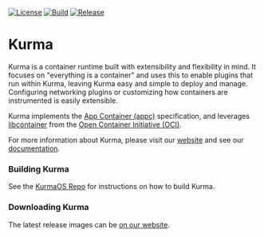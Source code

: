 [![License][License-Image]][License-URL] [![Build][Build-Status-Image]][Build-Status-URL] [![Release][Release-Image]][Release-URL]

# Kurma

Kurma is a container runtime built with extensibility and flexibility in
mind. It focuses on "everything is a container" and uses this to enable plugins
that run within Kurma, leaving Kurma easy and simple to deploy and
manage. Configuring networking plugins or customizing how containers are
instrumented is easily extensible.

Kurma implements the [App Container (appc)](https://github.com/appc/spec)
specification, and leverages
[libcontainer](https://github.com/opencontainers/runc/tree/master/libcontainer)
from the [Open Container Initiative (OCI)](https://www.opencontainers.org/).

For more information about Kurma, please visit our [website](https://kurma.io)
and see our [documentation](https://kurma.io/documentation).

### Building Kurma

See the
[KurmaOS Repo](https://github.com/apcera/kurmaos/blob/master/README.md#build-process)
for instructions on how to build Kurma.

### Downloading Kurma

The latest release images can be [on our website](https://kurma.io/download).

[License-URL]: https://opensource.org/licenses/Apache-2.0
[License-Image]: https://img.shields.io/:license-apache-blue.svg
[Build-Status-URL]: http://ci.kurma.io
[Build-Status-Image]: https://img.shields.io/teamcity/http/ci.kurma.io/s/Kurma_UnitTests_2.svg
[Release-URL]: https://kurma.io/download
[Release-Image]: https://img.shields.io/badge/release-v0.3.3-1eb0fc.svg
